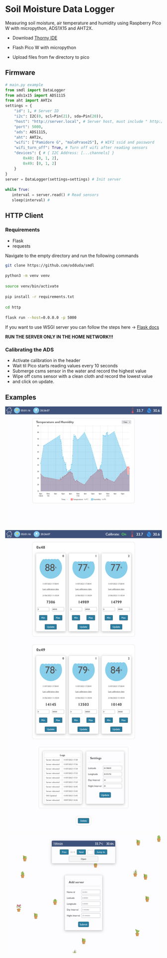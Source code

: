 # Soil Moisture Data Logger

Measuring soil moisture, air temperature and humidity using Raspberry Pico W with micropython, ADS1X15 and AHT2X. 


- Download [Thorny IDE](https://thonny.org/)

- Flash Pico W with micropython

- Upload files from fw directory to pico

## Firmware

```py
# main.py example
from smdl import DataLogger
from ads1x15 import ADS1115
from aht import AHT2x
settings = {
    "id": 1, # Server ID
    "i2c": I2C(0, scl=Pin(21), sda=Pin(20)),
    "host": "http://server.local", # Server host, must include " http:// "
    "port": 5000,
    "ads": ADS1115,
    "aht": AHT2x,
    "wifi": ["Pamidore G", "maloPrase25"], # WIFI ssid and password
    "wifi_turn_off": True, # Turn off wifi after reading sensors
    "devices": { # { I2C Address: [...channels] }
        0x48: [0, 1, 2],
        0x49: [0, 1, 2]
    }
}
server = DataLogger(settings=settings) # Init server

while True:
   interval = server.read() # Read sensors
   sleep(interval) # 

```

## HTTP Client

### Requirements

- Flask
- requests

Navigate to the empty directory and run the following commands

```bash
git clone https://github.com/odduda/smdl

python3 -m venv venv

source venv/bin/activate

pip install -r requirements.txt

cd http

flask run --host=0.0.0.0 -p 5000
```

If you want to use WSGI server you can follow the steps here -> [Flask docs](https://flask.palletsprojects.com/en/2.2.x/deploying/)

**RUN THE SERVER ONLY IN THE HOME NETWORK!!!**

### Calibrating the ADS

- Activate calibration in the header
- Wait til Pico starts reading values every 10 seconds
- Submerge csms sensor in the water and record the highest value
- Wipe off csms sensor with a clean cloth and record the lowest value
- and click on update.

## Examples

![Alt text](./http/static/img/aht.png?raw=true "Aht Graph")

![Alt text](./http/static/img/server.png?raw=true "Server Dashboard")

![Alt text](./http/static/img/index.png?raw=true "Index Page")